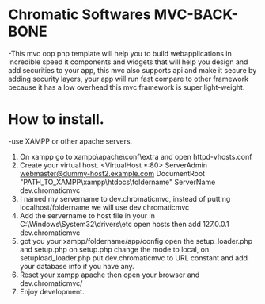 # Chromatic Softwares MVC-BACK-BONE
-This mvc oop php template will help you to build webapplications in 
incredible speed it components and widgets that will help you design
and add securities to your app, this mvc also supports api and make it secure
by adding security layers, your app will run fast compare to other framework because
it has a low overhead this mvc framework is super light-weight.

# How to install.
-use XAMPP or other apache servers.

1. On xampp go to xampp\apache\conf\extra and open httpd-vhosts.conf
2. Create your virtual host.
   <VirtualHost *:80>
        ServerAdmin webmaster@dummy-host2.example.com
        DocumentRoot "PATH_TO_XAMPP\xampp\htdocs\foldername"
        ServerName dev.chromaticmvc
    </VirtualHost>
3. I named my servername to dev.chromaticmvc, instead of putting localhost/foldername we will use dev.chromaticmvc
4. Add the servername to host file in your in C:\Windows\System32\drivers\etc open hosts
    then add 127.0.0.1	dev.chromaticmvc
5. got you your xampp/foldername/app/config open the setup_loader.php and setup.php
    on setup.php change the mode to local, on setupload_loader.php put dev.chromaticmvc to URL constant and add your database info
    if you have any.
5. Reset your xampp apache then open your browser and dev.chromaticmvc/
6. Enjoy development.

